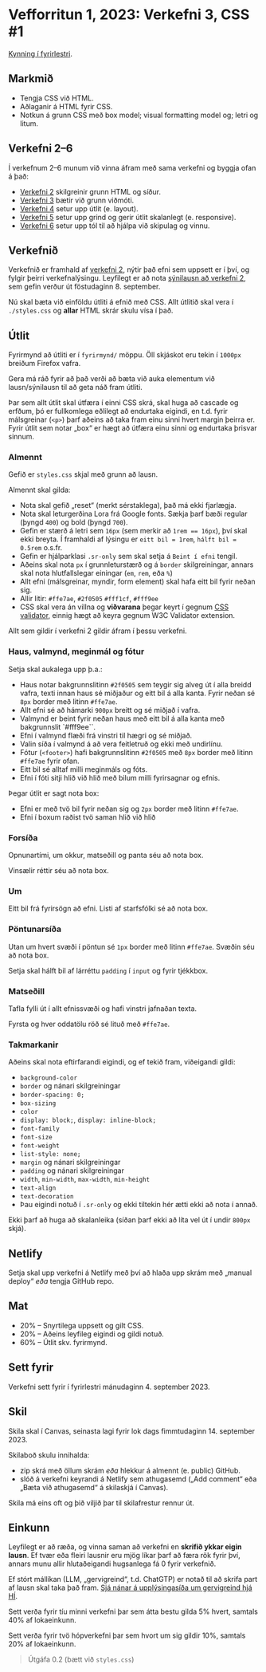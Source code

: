 # Vefforritun 1, 2023: Verkefni 3, CSS #1

[Kynning í fyrirlestri](https://youtu.be/6Q_vhvd89w0).

## Markmið

- Tengja CSS við HTML.
- Aðlaganir á HTML fyrir CSS.
- Notkun á grunn CSS með box model; visual formatting model og; letri og litum.

## Verkefni 2–6

Í verkefnum 2–6 munum við vinna áfram með sama verkefni og byggja ofan á það:

- [Verkefni 2](https://github.com/vefforritun/vef1-2023-v2) skilgreinir grunn HTML og síður.
- [Verkefni 3](https://github.com/vefforritun/vef1-2023-v3) bætir við grunn viðmóti.
- [Verkefni 4](https://github.com/vefforritun/vef1-2023-v4) setur upp útlit (e. layout).
- [Verkefni 5](https://github.com/vefforritun/vef1-2023-v5) setur upp grind og gerir útlit skalanlegt (e. responsive).
- [Verkefni 6](https://github.com/vefforritun/vef1-2023-v6) setur upp tól til að hjálpa við skipulag og vinnu.

## Verkefnið

Verkefnið er framhald af [verkefni 2](https://github.com/vefforritun/vef1-2023-v2), nýtir það efni sem uppsett er í því, og fylgir þeirri verkefnalýsingu. Leyfilegt er að nota [sýnilausn að verkefni 2](https://github.com/vefforritun/vef1-2023-v2-synilausn), sem gefin verður út föstudaginn 8. september.

Nú skal bæta við einföldu útliti á efnið með CSS. Allt útlitið skal vera í `./styles.css` og **allar** HTML skrár skulu vísa í það.

## Útlit

Fyrirmynd að útliti er í `fyrirmynd/` möppu. Öll skjáskot eru tekin í `1000px` breiðum Firefox vafra.

Gera má ráð fyrir að það verði að bæta við auka elementum við lausn/sýnilausn til að geta náð fram útliti.

Þar sem allt útlit skal útfæra í einni CSS skrá, skal huga að cascade og erfðum, þó er fullkomlega eðlilegt að endurtaka eigindi, en t.d. fyrir málsgreinar (`<p>`) þarf aðeins að taka fram einu sinni hvert margin þeirra er. Fyrir útlit sem notar „box“ er hægt að útfæra einu sinni og endurtaka þrisvar sinnum.

### Almennt

Gefið er `styles.css` skjal með grunn að lausn.

Almennt skal gilda:

- Nota skal gefið „reset“ (merkt sérstaklega), það má ekki fjarlægja.
- Nota skal leturgerðina Lora frá Google fonts. Sækja þarf bæði regular (þyngd `400`) og bold (þyngd `700`).
- Gefin er stærð á letri sem `16px` (sem merkir að `1rem == 16px`), því skal ekki breyta. Í framhaldi af lýsingu er `eitt bil = 1rem`, `hálft bil = 0.5rem` o.s.fr.
- Gefin er hjálparklasi `.sr-only` sem skal setja á `Beint í efni` tengil.
- Aðeins skal nota `px` í grunnleturstærð og á `border` skilgreiningar, annars skal nota hlutfallslegar einingar (`em`, `rem`, eða `%`)
- Allt efni (málsgreinar, myndir, form element) skal hafa eitt bil fyrir neðan sig.
- Allir litir: `#ffe7ae`, `#2f0505` `#fff1cf`, `#fff9ee`
- CSS skal vera án villna og **viðvarana** þegar keyrt í gegnum [CSS validator](https://jigsaw.w3.org/css-validator/), einnig hægt að keyra gegnum W3C Validator extension.

Allt sem gildir í verkefni 2 gildir áfram í þessu verkefni.

### Haus, valmynd, meginmál og fótur

Setja skal aukalega upp þ.a.:

- Haus notar bakgrunnslitinn `#2f0505` sem teygir sig alveg út í alla breidd vafra, texti innan haus sé miðjaður og eitt bil á alla kanta. Fyrir neðan sé `8px` border með litinn `#ffe7ae`.
- Allt efni sé að hámarki `900px` breitt og sé miðjað í vafra.
- Valmynd er beint fyrir neðan haus með eitt bil á alla kanta með bakgrunnslit `#fff9ee``.
- Efni í valmynd flæði frá vinstri til hægri og sé miðjað.
- Valin síða í valmynd á að vera feitletruð og ekki með undirlínu.
- Fótur (`<footer>`) hafi bakgrunnslitinn `#2f0505` með `8px` border með litinn `#ffe7ae` fyrir ofan.
- Eitt bil sé alltaf milli meginmáls og fóts.
- Efni í fóti sitji hlið við hlið með bilum milli fyrirsagnar og efnis.

Þegar útlit er sagt nota box:

- Efni er með tvö bil fyrir neðan sig og `2px` border með litinn `#ffe7ae`.
- Efni í boxum raðist tvö saman hlið við hlið

### Forsíða

Opnunartími, um okkur, matseðill og panta séu að nota box.

Vinsælir réttir séu að nota box.

### Um

Eitt bil frá fyrirsögn að efni. Listi af starfsfólki sé að nota box.


### Pöntunarsíða

Utan um hvert svæði í pöntun sé `1px` border með litinn `#ffe7ae`. Svæðin séu að nota box.

Setja skal hálft bil af lárréttu `padding` í `input` og fyrir tjékkbox.

### Matseðill

Tafla fylli út í allt efnissvæði og hafi vinstri jafnaðan texta.

Fyrsta og hver oddatölu röð sé lituð með `#ffe7ae`.

### Takmarkanir

Aðeins skal nota eftirfarandi eigindi, og ef tekið fram, viðeigandi gildi:

- `background-color`
- `border` og nánari skilgreiningar
- `border-spacing: 0;`
- `box-sizing`
- `color`
- `display: block;`, `display: inline-block;`
- `font-family`
- `font-size`
- `font-weight`
- `list-style: none;`
- `margin` og nánari skilgreiningar
- `padding` og nánari skilgreiningar
- `width`, `min-width`, `max-width`, `min-height`
- `text-align`
- `text-decoration`
- Þau eigindi notuð í `.sr-only` og ekki tiltekin hér ætti ekki að nota í annað.

Ekki þarf að huga að skalanleika (síðan þarf ekki að líta vel út í undir `800px` skjá).

## Netlify

Setja skal upp verkefni á Netlify með því að hlaða upp skrám með „manual deploy“ _eða_ tengja GitHub repo.

## Mat

- 20% – Snyrtilega uppsett og gilt CSS.
- 20% – Aðeins leyfileg eigindi og gildi notuð.
- 60% – Útlit skv. fyrirmynd.

## Sett fyrir

Verkefni sett fyrir í fyrirlestri mánudaginn 4. september 2023.

## Skil

Skila skal í Canvas, seinasta lagi fyrir lok dags fimmtudaginn 14. september 2023.

Skilaboð skulu innihalda:

- zip skrá með öllum skrám _eða_ hlekkur á almennt (e. public) GitHub.
- slóð á verkefni keyrandi á Netlify sem athugasemd („Add comment“ eða „Bæta við athugasemd“ á skilaskjá í Canvas).

Skila má eins oft og þið viljið þar til skilafrestur rennur út.

## Einkunn

Leyfilegt er að ræða, og vinna saman að verkefni en **skrifið ykkar eigin lausn**. Ef tvær eða fleiri lausnir eru mjög líkar þarf að færa rök fyrir því, annars munu allir hlutaðeigandi hugsanlega fá 0 fyrir verkefnið.

Ef stórt mállíkan (LLM, „gervigreind“, t.d. ChatGTP) er notað til að skrifa part af lausn skal taka það fram. [Sjá nánar á upplýsingasíða um gervigreind hjá HÍ](https://gervigreind.hi.is/).

Sett verða fyrir tíu minni verkefni þar sem átta bestu gilda 5% hvert, samtals 40% af lokaeinkunn.

Sett verða fyrir tvö hópverkefni þar sem hvort um sig gildir 10%, samtals 20% af lokaeinkunn.

> Útgáfa 0.2 (bætt við `styles.css`)
